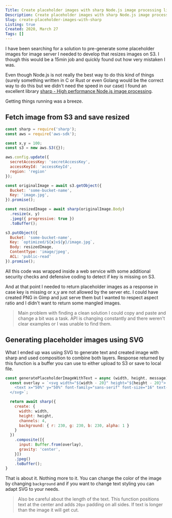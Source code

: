 ```yaml
---
Title: Create placeholder images with sharp Node.js image processing library
Description: Create placeholder images with sharp Node.js image processing library
Slug: create-placeholder-images-with-sharp
Listing: true
Created: 2020, March 27
Tags: []
---
```


I have been searching for a solution to pre-generate some placeholder images for image server I needed to develop that resizes images on S3. I though this would be a 15min job and quickly found out how very mistaken I was.

Even though Node.js is not really the best way to do this kind of things (surely something written in C or Rust or even Golang would be the correct way to do this but we didn't need the speed in our case) I found an excellent library [sharp - High performance Node.js image processing](https://github.com/lovell/sharp).

Getting things running was a breeze.

## Fetch image from S3 and save resized

```js
const sharp = require('sharp');
const aws = require('aws-sdk');

const x,y = 100;
const s3 = new aws.S3({});

aws.config.update({
  secretAccessKey: 'secretAccessKey',
  accessKeyId: 'accessKeyId',
  region: 'region'
});

const originalImage = await s3.getObject({
  Bucket: 'some-bucket-name',
  Key: 'image.jpg',
}).promise();

const resizedImage = await sharp(originalImage.Body)
  .resize(x, y)
  .jpeg({ progressive: true })
  .toBuffer();

s3.putObject({
  Bucket: 'some-bucket-name',
  Key: `optimized/${x}x${y}/image.jpg`,
  Body: resizedImage,
  ContentType: 'image/jpeg',
  ACL: 'public-read'
}).promise();
```

All this code was wrapped inside a web service with some additional security checks and defensive coding to detect if key is missing on S3.

And at that point I needed to return placeholder images as a response in case key is missing or x,y are not allowed by the server etc. I could have created PNG in Gimp and just serve them but I wanted to respect aspect ratio and I didn't want to return some mangled images.

> Main problem with finding a clean solution I could copy and paste and change a bit was a task. API is changing constantly and there weren't clear examples or I was unable to find them.

## Generating placeholder images using SVG

What I ended up was using SVG to generate text and created image with sharp and used composition to combine both layers. Response returned by this function is a buffer you can use to either upload to S3 or save to local file.

```js
const generatePlaceholderImageWithText = async (width, height, message) => {
  const overlay = `<svg width="${width - 20}" height="${height - 20}">
    <text x="50%" y="50%" font-family="sans-serif" font-size="16" text-anchor="middle">${message}</text>
  </svg>`;

  return await sharp({
    create: {
      width: width,
      height: height,
      channels: 4,
      background: { r: 230, g: 230, b: 230, alpha: 1 }
    }
  })
    .composite([{
      input: Buffer.from(overlay),
      gravity: 'center',
    }])
    .jpeg()
    .toBuffer();
}
```

That is about it. Nothing more to it. You can change the color of the image by changing `background` and if you want to change text styling you can adapt SVG to your needs.

> Also be careful about the length of the text. This function positions text at the center and adds `20px` padding on all sides. If text is longer than the image it will get cut.
